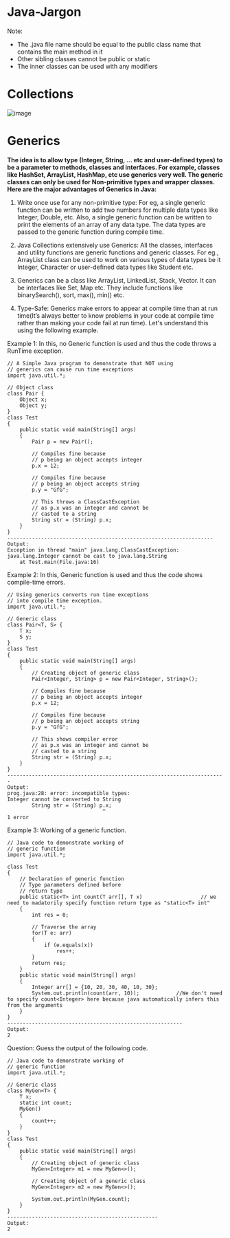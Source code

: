 # Java-Jargon

Note:

<ul>
	<li>The .java file name should be equal to the public class name that contains the main method in it</li>
	<li>Other sibling classes cannot be public or static</li>
	<li>The inner classes can be used with any modifiers</li>
</ul>



# Collections

![image](https://user-images.githubusercontent.com/108695777/232307390-599e05b4-c71c-4210-a0fa-d561e5620cc2.png)

# Generics

**The idea is to allow type (Integer, String, … etc and user-defined types) to be a parameter to methods, classes and interfaces. For example, classes like HashSet, ArrayList, HashMap, etc use generics very well. The generic classes can only be used for Non-primitive types and wrapper classes. Here are the major advantages of Generics in Java:**


1. Write once use for any non-primitive type: For eg, a single generic function can be written to add two numbers for multiple data types like Integer, Double, etc. Also, a single generic function can be written to print the elements of an array of any data type. The data types are passed to the generic function during compile time.</br>


2. Java Collections extensively use Generics: All the classes, interfaces and utility functions are generic functions and generic classes. For eg., ArrayList class can be used to work on various types of data types be it Integer, Character or user-defined data types like Student etc.</br>

3. Generics can be a class like ArrayList, LinkedList, Stack, Vector. It can be interfaces like Set, Map etc. They include functions like binarySearch(), sort, max(), min() etc.</br>

4. Type-Safe: Generics make errors to appear at compile time than at run time(It’s always better to know problems in your code at compile time rather than making your code fail at run time). Let's understand this using the following example.</br>


Example 1: In this, no Generic function is used and thus the code throws a RunTime exception.</br>

```
// A Simple Java program to demonstrate that NOT using 
// generics can cause run time exceptions 
import java.util.*; 

// Object class
class Pair {
    Object x;
    Object y;
}
class Test 
{ 
    public static void main(String[] args) 
    { 
        Pair p = new Pair();
        
        // Compiles fine because
        // p being an object accepts integer
        p.x = 12;
        
        // Compiles fine because
        // p being an object accepts string
        p.y = "GfG";
        
        // This throws a ClassCastException
        // as p.x was an integer and cannot be
        // casted to a string
        String str = (String) p.x;
    } 
} 
-------------------------------------------------------------------
Output:
Exception in thread "main" java.lang.ClassCastException: 
java.lang.Integer cannot be cast to java.lang.String
    at Test.main(File.java:16)
```

Example 2: In this, Generic function is used and thus the code shows compile-time errors.

```
// Using generics converts run time exceptions   
// into compile time exception. 
import java.util.*; 

// Generic class
class Pair<T, S> {
    T x;
    S y;
}
class Test 
{ 
    public static void main(String[] args) 
    { 
        // Creating object of generic class
        Pair<Integer, String> p = new Pair<Integer, String>();
        
        // Compiles fine because
        // p being an object accepts integer
        p.x = 12;
        
        // Compiles fine because
        // p being an object accepts string
        p.y = "GfG";
        
        // This shows compiler error
        // as p.x was an integer and cannot be
        // casted to a string
        String str = (String) p.x;
    } 
} 
-----------------------------------------------------------------------
Output:
prog.java:28: error: incompatible types: 
Integer cannot be converted to String
        String str = (String) p.x;
                               ^
1 error
```

Example 3: Working of a generic function.

```
// Java code to demonstrate working of
// generic function
import java.util.*; 

class Test 
{ 
    // Declaration of generic function
    // Type parameters defined before 
    // return type
    public static<T> int count(T arr[], T x)                   // we need to madatorily specify function return type as "static<T> int"
    {
        int res = 0;
        
        // Traverse the array
        for(T e: arr)
        {
            if (e.equals(x))
                res++;
        }
        return res;
    }
    public static void main(String[] args) 
    { 
        Integer arr[] = {10, 20, 30, 40, 10, 30};
        System.out.println(count(arr, 10));            //We don't need to specify count<Integer> here because java automatically infers this from the arguments
    } 
} 
---------------------------------------------------------
Output:
2
```

Question: Guess the output of the following code.

```
// Java code to demonstrate working of
// generic function
import java.util.*; 

// Generic class
class MyGen<T> {
    T x;
    static int count;
    MyGen()
    {
        count++;
    }
}
class Test 
{ 
    public static void main(String[] args) 
    { 
        // Creating object of generic class
        MyGen<Integer> m1 = new MyGen<>();
        
        // Creating object of a generic class
        MyGen<Integer> m2 = new MyGen<>();
        
        System.out.println(MyGen.count);
    } 
} 
-------------------------------------------------
Output:
2
```
